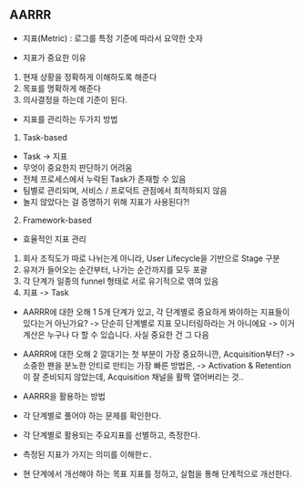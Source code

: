 ## AARRR
- 지표(Metric) : 로그를 특정 기준에 따라서 요약한 숫자

- 지표가 중요한 이유
1) 현재 상황을 정확하게 이해하도록 해준다
2) 목표를 명확하게 해준다
3) 의사결정을 하는데 기준이 된다.

- 지표를 관리하는 두가지 방법
1) Task-based
 - Task -> 지표
 - 무엇이 중요한지 판단하기 어려움
 - 전체 프로세스에서 누락된 Task가 존재할 수 있음
 - 팀별로 관리되며, 서비스 / 프로덕트 관점에서 최적하되지 않음
 - 놀지 않았다는 걸 증명하기 위해 지표가 사용된다?!
2) Framework-based

- 효율적인 지표 관리
1) 회사 조직도가 따로 나뉘는게 아니라, User Lifecycle을 기반으로 Stage 구분
2) 유저가 들어오는 순간부터, 나가는 순간까지를 모두 포괄
3) 각 단계가 일종의 funnel 형태로 서로 유기적으로 엮여 있음
4) 지표 -> Task

- AARRR에 대한 오해 1
5개 단계가 있고, 각 단계별로 중요하게 봐야하는 지표들이 있다는거 아닌가요?
 -> 단순히 단계별로 지표 모니터링하라는 거 아니에요
 -> 이거 계산은 누구나 다 할 수 있습니다. 사실 중요한 건 그 다음

- AARRR에 대한 오해 2
깔대기는 첫 부분이 가장 중요하니깐, Acquisition부터?
 -> 소중한 팬을 분노한 안티로 만티는 가장 빠른 방법은,
 -> Activation & Retention이 잘 준비되지 않았는데, Acquisition 채널을 활짝 열어버리는 것..

- AARRR을 활용하는 방법
 - 각 단계별로 풀어야 하는 문제를 확인한다.
 - 각 단계별로 활용되는 주요지표를 선별하고, 측정한다.
 - 측정된 지표가 가지는 의미를 이해한ㄷ.
 - 현 단계에서 개선해야 하는 목표 지표를 정하고, 실험을 통해 단계적으로 개선한다.
